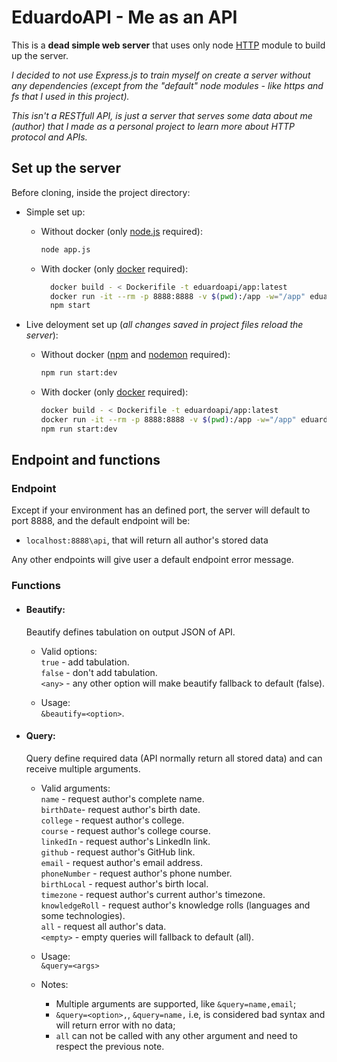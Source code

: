 # EduardoAPI - Me as an API

This is a **dead simple web server** that uses only node [HTTP](https://nodejs.org/api/http.html) module to build up the server. 

*I decided to not use Express.js to train myself on create a server without any dependencies (except from the "default" node modules - like https and fs that I used in this project).*

*This isn't a RESTfull API, is just a server that serves some data about me (author) that I made as a personal project to learn more about HTTP protocol and APIs.*


## Set up the server

Before cloning, inside the project directory:

- Simple set up:

  - Without docker (only [node.js](https://nodejs.org/en/) required):
    ```sh
    node app.js
    ```
  - With docker (only [docker](https://www.docker.com) required):
    ```sh
      docker build - < Dockerifile -t eduardoapi/app:latest
      docker run -it --rm -p 8888:8888 -v $(pwd):/app -w="/app" eduardoapi/app:latest /bin/bash
      npm start
    ```
- Live deloyment set up (*all changes saved in project files reload the server*):

    - Without docker ([npm](https://www.npmjs.com/) and [nodemon](https://www.npmjs.com/package/nodemon) required):
        ```sh
        npm run start:dev
        ```
    - With docker (only [docker](https://www.docker.com/) required):
      ```sh
      docker build - < Dockerifile -t eduardoapi/app:latest
      docker run -it --rm -p 8888:8888 -v $(pwd):/app -w="/app" eduardoapi/app:latest /bin/bash
      npm run start:dev
      ```

## Endpoint and functions

### Endpoint

Except if your environment has an defined port, the server will default to port 8888, and the default endpoint will be:

- `localhost:8888\api`, that will return all author's stored data

Any other endpoints will give user a default endpoint error message.

### Functions

- #### Beautify:

  Beautify defines tabulation on output JSON of API.

  - Valid options:<br>
    `true` - add tabulation.<br>
    `false` - don't add tabulation.<br>
    `<any>` - any other option will make beautify fallback to default (false).<br>
  
  - Usage: <br>
    `&beautify=<option>`.

- #### Query:

  Query define required data (API normally return all stored data) and can receive multiple arguments.

  - Valid arguments:<br>
    `name` - request author's complete name.<br>
    `birthDate`- request author's birth date.<br>
    `college` - request author's college.<br>
    `course` - request author's college course.<br>
    `linkedIn` - request author's LinkedIn link.<br>
    `github` - request author's GitHub link.<br>
    `email` - request author's email address.<br>
    `phoneNumber` - request author's phone number.<br>
    `birthLocal` - request author's birth local.<br>
    `timezone` - request author's current author's timezone.<br>
    `knowledgeRoll` - request author's knowledge rolls (languages and some technologies).<br>
    `all` - request all author's data.<br>
    `<empty>` - empty queries will fallback to default (all).

  - Usage: <br>
    `&query=<args>`

  - Notes:
    - Multiple arguments are supported, like `&query=name,email`;
    - `&query=<option>,`, `&query=name,` i.e, is considered bad syntax and will return error with no data;
    - `all` can not be called with any other argument and need to respect the previous note.

